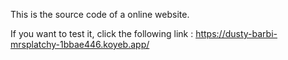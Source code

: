 This is the source code of a online website.

If you want to test it, click the following link : https://dusty-barbi-mrsplatchy-1bbae446.koyeb.app/
